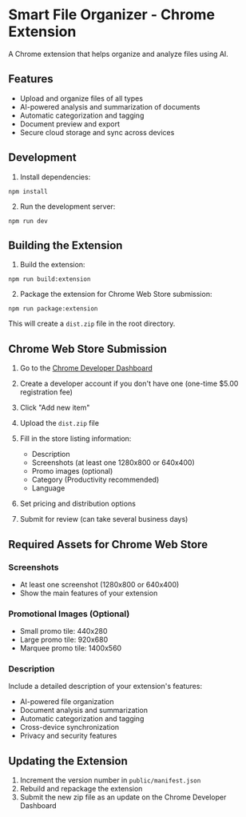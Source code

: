 # Smart File Organizer - Chrome Extension

A Chrome extension that helps organize and analyze files using AI.

## Features

- Upload and organize files of all types
- AI-powered analysis and summarization of documents
- Automatic categorization and tagging
- Document preview and export
- Secure cloud storage and sync across devices

## Development

1. Install dependencies:
```
npm install
```

2. Run the development server:
```
npm run dev
```

## Building the Extension

1. Build the extension:
```
npm run build:extension
```

2. Package the extension for Chrome Web Store submission:
```
npm run package:extension
```
This will create a `dist.zip` file in the root directory.

## Chrome Web Store Submission

1. Go to the [Chrome Developer Dashboard](https://chrome.google.com/webstore/devconsole/)

2. Create a developer account if you don't have one (one-time $5.00 registration fee)

3. Click "Add new item" 

4. Upload the `dist.zip` file

5. Fill in the store listing information:
   - Description
   - Screenshots (at least one 1280x800 or 640x400)
   - Promo images (optional)
   - Category (Productivity recommended)
   - Language

6. Set pricing and distribution options

7. Submit for review (can take several business days)

## Required Assets for Chrome Web Store

### Screenshots

- At least one screenshot (1280x800 or 640x400)
- Show the main features of your extension

### Promotional Images (Optional)

- Small promo tile: 440x280
- Large promo tile: 920x680
- Marquee promo tile: 1400x560

### Description

Include a detailed description of your extension's features:
- AI-powered file organization
- Document analysis and summarization
- Automatic categorization and tagging
- Cross-device synchronization
- Privacy and security features

## Updating the Extension

1. Increment the version number in `public/manifest.json`
2. Rebuild and repackage the extension
3. Submit the new zip file as an update on the Chrome Developer Dashboard
